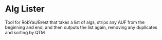 Alg Lister
==========

Tool for RobYau/Brest that takes a list of algs, strips any AUF from the beginning and end, and then outputs the list again, removing any duplicates and sorting by QTM
